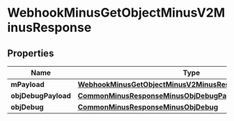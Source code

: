 
# WebhookMinusGetObjectMinusV2MinusResponse

## Properties
Name | Type | Description | Notes
------------ | ------------- | ------------- | -------------
**mPayload** | [**WebhookMinusGetObjectMinusV2MinusResponseMinusMPayload**](WebhookMinusGetObjectMinusV2MinusResponseMinusMPayload.md) |  | 
**objDebugPayload** | [**CommonMinusResponseMinusObjDebugPayload**](CommonMinusResponseMinusObjDebugPayload.md) |  |  [optional]
**objDebug** | [**CommonMinusResponseMinusObjDebug**](CommonMinusResponseMinusObjDebug.md) |  |  [optional]



